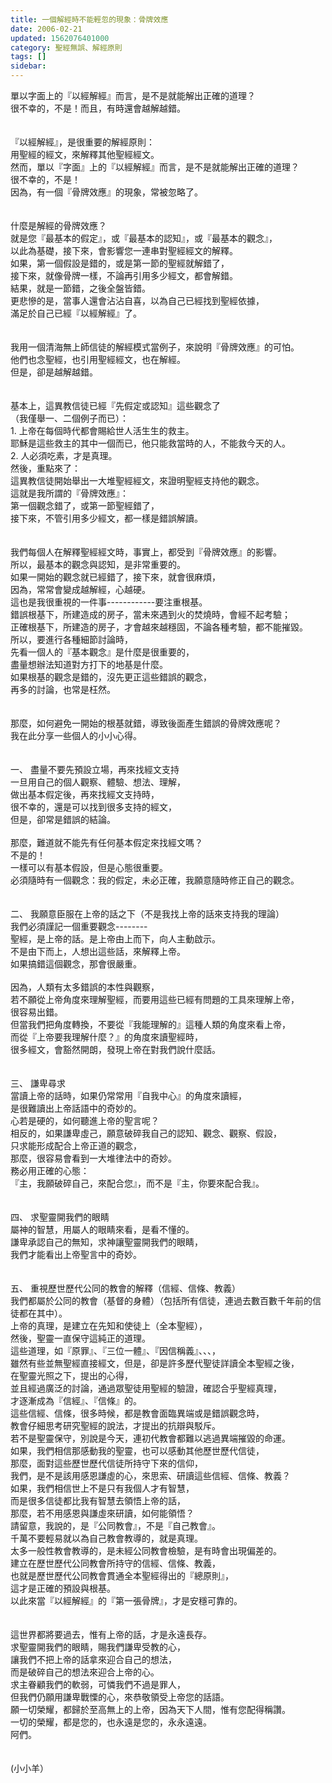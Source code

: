 ```yaml
---
title: 一個解經時不能輕忽的現象：骨牌效應
date: 2006-02-21
updated: 1562076401000
category: 聖經無誤、解經原則
tags: []
sidebar: 
---
```


<div>單以字面上的『以經解經』而言，是不是就能解出正確的道理？</div>
<div>很不幸的，不是！而且，有時還會越解越錯。</div>
<div> </div>
<div> </div>
<div>『以經解經』，是很重要的解經原則：</div>
<div>用聖經的經文，來解釋其他聖經經文。</div>
<div>然而，單以『字面』上的『以經解經』而言，是不是就能解出正確的道理？</div>
<div>很不幸的，不是！</div>
<div>因為，有一個『骨牌效應』的現象，常被忽略了。</div>
<div> </div>
<div> </div>
<div>什麼是解經的骨牌效應？</div>
<div>就是您『最基本的假定』，或『最基本的認知』，或『最基本的觀念』，</div>
<div>以此為基礎，接下來，會影響您一連串對聖經經文的解釋。</div>
<div>如果，第一個假設是錯的，或是第一節的聖經就解錯了，</div>
<div>接下來，就像骨牌一樣，不論再引用多少經文，都會解錯。</div>
<div>結果，就是一節錯，之後全盤皆錯。</div>
<div>更悲慘的是，當事人還會沾沾自喜，以為自己已經找到聖經依據，</div>
<div>滿足於自己已經『以經解經』了。</div>
<div> </div>
<div> </div>
<div>我用一個清海無上師信徒的解經模式當例子，來說明『骨牌效應』的可怕。</div>
<div>他們也念聖經，也引用聖經經文，也在解經。</div>
<div>但是，卻是越解越錯。</div>
<div> </div>
<div> </div>
<div>基本上，這異教信徒已經『先假定或認知』這些觀念了</div>
<div>（我僅舉一、二個例子而已）：</div>
<div>1.<span style="white-space:pre"> </span>上帝在每個時代都會賜給世人活生生的救主。</div>
<div>耶穌是這些救主的其中一個而已，他只能救當時的人，不能救今天的人。</div>
<div>2.<span style="white-space:pre"> </span>人必須吃素，才是真理。</div>
<div>然後，重點來了：</div>
<div>這異教信徒開始舉出一大堆聖經經文，來證明聖經支持他的觀念。</div>
<div>這就是我所謂的『骨牌效應』：</div>
<div>第一個觀念錯了，或第一節聖經錯了，</div>
<div>接下來，不管引用多少經文，都一樣是錯誤解讀。</div>
<div> </div>
<div> </div>
<div>我們每個人在解釋聖經經文時，事實上，都受到『骨牌效應』的影響。</div>
<div>所以，最基本的觀念與認知，是非常重要的。</div>
<div>如果一開始的觀念就已經錯了，接下來，就會很麻煩，</div>
<div>因為，常常會變成越解經，心越硬。</div>
<div>這也是我很重視的一件事------------要注重根基。</div>
<div>錯誤根基下，所建造成的房子，當未來遇到火的焚燒時，會經不起考驗；</div>
<div>正確根基下，所建造的房子，才會越來越穩固，不論各種考驗，都不能摧毀。</div>
<div>所以，要進行各種細節討論時，</div>
<div>先看一個人的『基本觀念』是什麼是很重要的，</div>
<div>盡量想辦法知道對方打下的地基是什麼。</div>
<div>如果根基的觀念是錯的，沒先更正這些錯誤的觀念，</div>
<div>再多的討論，也常是枉然。</div>
<div> </div>
<div> </div>
<div>那麼，如何避免一開始的根基就錯，導致後面產生錯誤的骨牌效應呢？</div>
<div>我在此分享一些個人的小小心得。</div>
<div> </div>
<div> </div>
<div>一、<span style="white-space:pre"> </span>盡量不要先預設立場，再來找經文支持</div>
<div>一旦用自己的個人觀察、體驗、想法、理解，</div>
<div>做出基本假定後，再來找經文支持時，</div>
<div>很不幸的，還是可以找到很多支持的經文，</div>
<div>但是，卻常是錯誤的結論。</div>
<div> </div>
<div>那麼，難道就不能先有任何基本假定來找經文嗎？</div>
<div>不是的！</div>
<div>一樣可以有基本假設，但是心態很重要。</div>
<div>必須隨時有一個觀念：我的假定，未必正確，我願意隨時修正自己的觀念。</div>
<div> </div>
<div> </div>
<div>二、<span style="white-space:pre"> </span>我願意臣服在上帝的話之下（不是我找上帝的話來支持我的理論）</div>
<div>我們必須謹記一個重要觀念--------</div>
<div>聖經，是上帝的話。是上帝由上而下，向人主動啟示。</div>
<div>不是由下而上，人想出這些話，來解釋上帝。</div>
<div>如果搞錯這個觀念，那會很嚴重。</div>
<div> </div>
<div>因為，人類有太多錯誤的本性與觀察，</div>
<div>若不願從上帝角度來理解聖經，而要用這些已經有問題的工具來理解上帝，</div>
<div>很容易出錯。</div>
<div>但當我們把角度轉換，不要從『我能理解的』這種人類的角度來看上帝，</div>
<div>而從『上帝要我理解什麼？』的角度來讀聖經時，</div>
<div>很多經文，會豁然開朗，發現上帝在對我們說什麼話。</div>
<div> </div>
<div> </div>
<div>三、<span style="white-space:pre"> </span>謙卑尋求</div>
<div>當讀上帝的話時，如果仍常常用『自我中心』的角度來讀經，</div>
<div>是很難讀出上帝話語中的奇妙的。</div>
<div>心若是硬的，如何聽進上帝的聖言呢？</div>
<div>相反的，如果謙卑虛己，願意破碎我自己的認知、觀念、觀察、假設，</div>
<div>只求能形成配合上帝正道的觀念，</div>
<div>那麼，很容易會看到一大堆律法中的奇妙。</div>
<div>務必用正確的心態：</div>
<div>『主，我願破碎自己，來配合您』，而不是『主，你要來配合我』。</div>
<div> </div>
<div> </div>
<div>四、<span style="white-space:pre"> </span>求聖靈開我們的眼睛</div>
<div>屬神的智慧，用屬人的眼睛來看，是看不懂的。</div>
<div>謙卑承認自己的無知，求神讓聖靈開我們的眼睛，</div>
<div>我們才能看出上帝聖言中的奇妙。</div>
<div> </div>
<div> </div>
<div>五、<span style="white-space:pre"> </span>重視歷世歷代公同的教會的解釋（信經、信條、教義）</div>
<div>我們都屬於公同的教會（基督的身體）（包括所有信徒，連過去數百數千年前的信徒都在其中）。</div>
<div>上帝的真理，是建立在先知和使徒上（全本聖經），</div>
<div>然後，聖靈一直保守這純正的道理。</div>
<div>這些道理，如『原罪』、『三位一體』、『因信稱義』、、、，</div>
<div>雖然有些並無聖經直接經文，但是，卻是許多歷代聖徒詳讀全本聖經之後，</div>
<div>在聖靈光照之下，提出的心得，</div>
<div>並且經過廣泛的討論，通過眾聖徒用聖經的驗證，確認合乎聖經真理，</div>
<div>才逐漸成為『信經』、『信條』的。</div>
<div>這些信經、信條，很多時候，都是教會面臨異端或是錯誤觀念時，</div>
<div>教會仔細思考研究聖經的說法，才提出的抗辯與駁斥。</div>
<div>若不是聖靈保守，別說是今天，連初代教會都難以逃過異端摧毀的命運。</div>
<div>如果，我們相信那感動我的聖靈，也可以感動其他歷世歷代信徒，</div>
<div>那麼，面對這些歷世歷代信徒所持守下來的信仰，</div>
<div>我們，是不是該用感恩謙虛的心，來思索、研讀這些信經、信條、教義？</div>
<div>如果，我們相信世上不是只有我個人才有智慧，</div>
<div>而是很多信徒都比我有智慧去領悟上帝的話，</div>
<div>那麼，若不用感恩與謙虛來研讀，如何能領悟？</div>
<div>請留意，我說的，是『公同教會』，不是『自己教會』。</div>
<div>千萬不要輕易就以為自己教會教導的，就是真理。</div>
<div>太多一般性教會教導的，是未經公同教會檢驗，是有時會出現偏差的。</div>
<div>建立在歷世歷代公同教會所持守的信經、信條、教義，</div>
<div>也就是歷世歷代公同教會貫通全本聖經得出的『總原則』，</div>
<div>這才是正確的預設與根基。</div>
<div>以此來當『以經解經』的『第一張骨牌』，才是安穩可靠的。</div>
<div> </div>
<div> </div>
<div>這世界都將要過去，惟有上帝的話，才是永遠長存。</div>
<div>求聖靈開我們的眼睛，賜我們謙卑受教的心，</div>
<div>讓我們不把上帝的話拿來迎合自己的想法，</div>
<div>而是破碎自己的想法來迎合上帝的心。</div>
<div>求主眷顧我們的軟弱，可憐我們不過是罪人，</div>
<div>但我們仍願用謙卑戰慄的心，來恭敬領受上帝您的話語。</div>
<div>願一切榮耀，都歸於至高無上的上帝，因為天下人間，惟有您配得稱讚。</div>
<div>一切的榮耀，都是您的，也永遠是您的，永永遠遠。</div>
<div>阿們。</div>
<div> </div>
<div> </div>
<div>(小小羊）</div>
